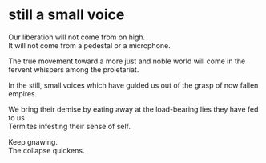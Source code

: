 # still a small voice

Our liberation will not come from on high.
<br>It will not come from a pedestal or a microphone.</br>

The true movement toward a more just and noble world will come in the fervent whispers among the proletariat.

In the still, small voices which have guided us out of the grasp of now fallen empires.

We bring their demise by eating away at the load-bearing lies they have fed to us.
<br>Termites infesting their sense of self.</br>

Keep gnawing.
<br>The collapse quickens.</br>
